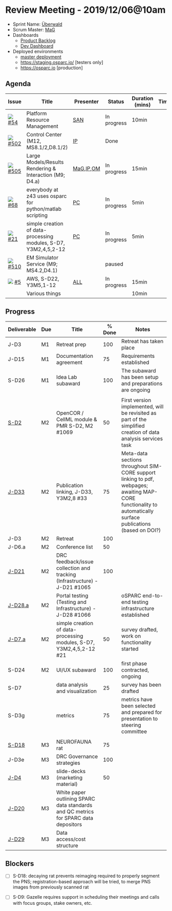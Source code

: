 # Review Meeting - 2019/12/06@10am

  - Sprint Name: [Überwald](https://discworld.fandom.com/wiki/XXXX)
  - Scrum Master: [MaG]
  - Dashboards
    - [Product Backlog](https://github.com/orgs/ITISFoundation/projects/3)
    - [Dev Dashboard](https://app.zenhub.com/workspaces/osparc---scrum-wall-5c9260f3d76ef51f6b0fe78d/board?milestones=%C3%9Cberwald%232019-12-06&filterLogic=any&repos=118596920,174557929,151701223,135289610,118910047,181836792,167586968&showPRs=false&showClosed=false)
  - Deployed environments
    - [master deployment](https://osparc01.speag.com/)
    - https://staging.osparc.io/ [testers only]
    - https://osparc.io [production]

## Agenda

| Issue                         | Title                                                               | Presenter       | Status          | Duration (mins) | Time |
| ----------------------------- | ------------------------------------------------------------------- | --------------- | --------------- | --------------- | ---- |
| ![](img/pi-issue.png) [#54]   | Platform Resource Management                                        | [SAN]           | In progress     | 10min           |      |
| ![](img/pi-issue.png) [#502]  | Control Center (M12, MS8.1/2,D8.1/2)                                | [IP]            | Done            |                 |      |
| ![](img/pi-issue.png) [#505]  | Large Models/Results Rendering & Interaction (M9; D4.a)             | [MaG],[IP],[OM] | In progress     | 15min           |      |
| ![](img/pi-issue.png) [#68]   | everybody at z43 uses osparc for python/matlab scripting            | [PC]            | In progress     | 5min            |      |
| ![](img/pi-issue.png) [#21]   | simple creation of data-processing modules, S-D7, Y3M2,4,5,2-12     | [PC]            | In progress     | 5min            |      |
| ![](img/pi-issue.png) [#510]  | EM Simulator Service (M9; MS4.2,D4.1)                               |                 | paused          |                 |      |
| ![](img/pi-issue.png) [#5]    | AWS, S-D22, Y3M5,1-12                                               | [ALL]           | In progress     | 15min           |      |
|                               | Various things                                                      |                 |                 | 10min           |      |

## Progress

| Deliverable | Due | Title                                                                     | % Done | Notes |
| ----------- | --- | ------------------------------------------------------------------------- | ------ | ----- |
| J-D3        | M1  | Retreat prep                                                              | 100    | Retreat has taken place |
| J-D15       | M1  | Documentation agreement                                                   | 75     | Requirements established |
| S-D26       | M1  | Idea Lab subaward                                                         | 100    | The subaward has been setup and preparations are ongoing |
|             |     |                                                                           |        |       |
| [S-D2]      | M2  | OpenCOR / CellML module & PMR S-D2, M2 #1069                              | 50     | First version implemented, will be revisited as part of the simplified creation of data analysis services task |
| [J-D33]     | M2  | Publication linking, J-D33, Y3M2,8 #33                                    | 75     | Meta-data sections throughout SIM-CORE support linking to pdf, webpages; awaiting MAP-CORE functionality to automatically surface publications (based on DOI?) |
| J-D3        | M2  | Retreat                                                                   | 100    |       |
| J-D6.a      | M2  | Conference list                                                           | 50      |       |
| [J-D21]     | M2  | DRC feedback/issue collection and tracking (Infrastructure) - J-D21 #1065 | 100    |       |
| [J-D28.a]   | M2  | Portal testing (Testing and Infrastructure) - J-D28 #1066                 |        | oSPARC end-to-end testing infrastructure established      |
| [J-D7.a]    | M2  | simple creation of data-processing modules, S-D7, Y3M2,4,5,2-12 #21       | 50     | survey drafted, work on functionality started      |
| S-D24       | M2  | UI/UX subaward                                                            | 100    | first phase contracted, ongoing |
| S-D7        |     | data analysis and visualization                                           | 25     | survey has been drafted |
| S-D3g       |     | metrics                                                                   | 75     | metrics have been selected and prepared for presentation to steering committee 
|             |     |                                                                           |        |       |
| [S-D18]     | M3  | NEUROFAUNA rat                                                            | 75     |       |
| J-D3e       | M3  | DRC Governance strategies                                                 | 100     |       |
| [J-D4]      | M3  | slide-decks (marketing material)                                          | 50       |       |
| [J-D20]     | M3  | White paper outlining SPARC data standards and QC metrics for SPARC data depositors   |        |       |
| [J-D29]     | M3  |Data access/cost structure                                                    |        |       |



## Blockers
- [ ] S-D18: decaying rat prevents reimaging required to properly segment the PNS; registration-based approach will be tried, to merge PNS images from previously scanned rat
- [ ] S-D9: Gazelle requires support in scheduling their meetings and calls with focus groups, stake owners, etc.



<!--References PLEASE KEEP ALPHABETICAL ORDER!!! -->

[#5]:https://github.com/ITISFoundation/osparc-issues/issues/5
[#21]:https://github.com/ITISFoundation/osparc-issues/issues/21
[#54]:https://github.com/ITISFoundation/osparc-simcore/issues/54
[#68]:https://github.com/ITISFoundation/osparc-issues/issues/68
[#502]:https://github.com/ITISFoundation/osparc-simcore/issues/502
[#505]:https://github.com/ITISFoundation/osparc-simcore/issues/505
[#510]:https://github.com/ITISFoundation/osparc-simcore/issues/510
[#1065]:https://github.com/ITISFoundation/osparc-simcore/issues/1065
[#1069]:https://github.com/ITISFoundation/osparc-simcore/issues/1069
[#1121]:https://github.com/ITISFoundation/osparc-simcore/issues/1121


[ALL]:https://github.com/Surfict
[IP]:https://github.com/ignapas
[KZ]:https://github.com/KZzizzle
[MaG]:https://github.com/mguidon
[OM]:https://github.com/odeimaiz
[PC]:https://github.com/pcrespov
[SAN]:https://github.com/sanderegg


[J-D4]:https://github.com/ITISFoundation/osparc-issues/issues/62
[J-D7.a]:https://github.com/ITISFoundation/osparc-issues/issues/21
[J-D33]:https://github.com/ITISFoundation/osparc-issues/issues/33
[J-D20]:https://github.com/ITISFoundation/osparc-issues/issues/48
[J-D21]:https://github.com/ITISFoundation/osparc-simcore/issues/1065
[J-D28.a]:https://github.com/ITISFoundation/osparc-simcore/issues/1066
[J-D29]:https://github.com/ITISFoundation/osparc-issues/issues/37

[S-D2]:https://github.com/ITISFoundation/osparc-simcore/issues/1069
[S-D18]:https://github.com/ITISFoundation/osparc-issues/issues/9

